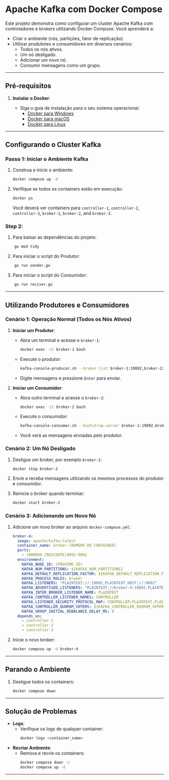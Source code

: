 # Apache Kafka com Docker Compose

Este projeto demonstra como configurar um cluster Apache Kafka com controladores e brokers utilizando Docker Compose. Você aprenderá a:

- Criar o ambiente (nós, partições, fator de replicação).
- Utilizar produtores e consumidores em diversos cenários:
  - Todos os nós ativos.
  - Um nó desligado.
  - Adicionar um novo nó.
  - Consumir mensagens como um grupo.

---

## Pré-requisitos

1. **Instalar o Docker**:

   - Siga o guia de instalação para o seu sistema operacional:
     - [Docker para Windows](https://docs.docker.com/desktop/install/windows-install/)
     - [Docker para macOS](https://docs.docker.com/desktop/install/mac-install/)
     - [Docker para Linux](https://docs.docker.com/engine/install/)

---

## Configurando o Cluster Kafka

### Passo 1: Iniciar o Ambiente Kafka

1. Construa e inicie o ambiente:

   ```bash
   docker compose up -d
   ```

2. Verifique se todos os containers estão em execução:
   ```bash
   docker ps
   ```
   Você deverá ver containers para `controller-1`, `controller-2`, `controller-3`, `broker-1`, `broker-2`, and `broker-3`.

### Step 2:

1. Para baixar as dependências do projeto:

```bash
    go mod tidy
```

2. Para iniciar o script do Produtor:

```bash
    go run sender.go
```

3. Para iniciar o script do Consumidor:

```bash
    go run reciver.go
```

---

## Utilizando Produtores e Consumidores

### Cenário 1: Operação Normal (Todos os Nós Ativos)

1. **Iniciar um Produtor**:

   - Abra um terminal e acesse o `broker-1`:
     ```bash
     docker exec -it broker-1 bash
     ```
   - Execute o produtor:
     ```bash
     kafka-console-producer.sh --broker-list broker-1:19092,broker-2:19092,broker-3:19092 --topic test-topic
     ```
   - Digite mensagens e pressione `Enter` para enviar.

2. **Iniciar um Consumidor**:
   - Abra outro terminal e acesse o `broker-2`:
     ```bash
     docker exec -it broker-2 bash
     ```
   - Execute o consumidor:
     ```bash
     kafka-console-consumer.sh --bootstrap-server broker-1:19092,broker-2:19092,broker-3:19092 --topic test-topic --from-beginning
     ```
   - Você verá as mensagens enviadas pelo produtor.

### Cenário 2: Um Nó Desligado

1. Desligue um broker, por exemplo `broker-2`:
   ```bash
   docker stop broker-2
   ```
2. Envie e receba mensagens utilizando os mesmos processos do produtor e consumidor.

3. Reinicie o broker quando terminar:
   ```bash
   docker start broker-2
   ```

### Cenário 3: Adicionando um Novo Nó

1. Adicione um novo broker ao arquivo `docker-compose.yml`:
   ```yaml
   broker-4:
     image: apache/kafka:latest
     container_name: broker-(NUMERO DO CONTAINER)
     ports:
       - (NUMERO CRESCENTE)9092:9092
     environment:
       KAFKA_NODE_ID: (PROXIMO ID)
       KAFKA_NUM_PARTITIONS: ${KAFKA_NUM_PARTITIONS}
       KAFKA_DEFAULT_REPLICATION_FACTOR: ${KAFKA_DEFAULT_REPLICATION_FACTOR}
       KAFKA_PROCESS_ROLES: broker
       KAFKA_LISTENERS: "PLAINTEXT://:19092,PLAINTEXT_HOST://:9092"
       KAFKA_ADVERTISED_LISTENERS: "PLAINTEXT://broker-4:19092,PLAINTEXT_HOST://localhost:59092"
       KAFKA_INTER_BROKER_LISTENER_NAME: PLAINTEXT
       KAFKA_CONTROLLER_LISTENER_NAMES: CONTROLLER
       KAFKA_LISTENER_SECURITY_PROTOCOL_MAP: CONTROLLER:PLAINTEXT,PLAINTEXT:PLAINTEXT,PLAINTEXT_HOST:PLAINTEXT
       KAFKA_CONTROLLER_QUORUM_VOTERS: ${KAFKA_CONTROLLER_QUORUM_VOTERS}
       KAFKA_GROUP_INITIAL_REBALANCE_DELAY_MS: 0
     depends_on:
       - controller-1
       - controller-2
       - controller-3
   ```
2. Inicie o novo broker:
   ```bash
   docker compose up -d broker-4
   ```

---

## Parando o Ambiente

1. Desligue todos os containers:
   ```bash
   docker compose down
   ```

---

## Solução de Problemas

- **Logs**:
  - Verifique os logs de qualquer container:
    ```bash
    docker logs <container_name>
    ```
- **Recriar Ambiente**:
  - Remova e recrie os containers:
    ```bash
    docker compose down -v
    docker compose up -d
    ```

---
